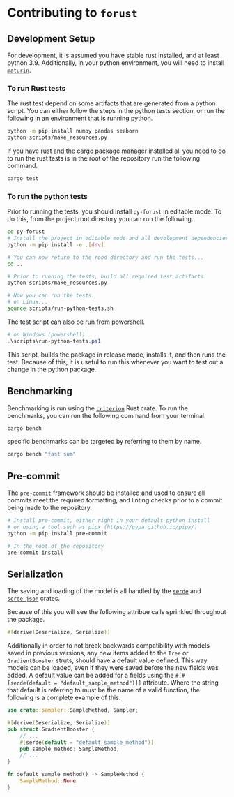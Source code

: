 # Contributing to `forust`

## Development Setup
For development, it is assumed you have stable rust installed, and at least python 3.9. Additionally, in your python environment, you will need to install [`maturin`](https://github.com/PyO3/maturin).

### To run Rust tests
The rust test depend on some artifacts that are generated from a python script. You can either follow the steps in the python tests section, or run the following in an environment that is running python.

```sh
python -m pip install numpy pandas seaborn
python scripts/make_resources.py
```

If you have rust and the cargo package manager installed all you need to do to run the rust tests is in the root of the repository run the following command.
```sh
cargo test
```

### To run the python tests

Prior to running the tests, you should install `py-forust` in editable mode. To do this, from the project root directory you can run the following.

```sh
cd py-forust
# Install the project in editable mode and all development dependencies
python -m pip install -e .[dev]

# You can now return to the rood directory and run the tests...
cd ..

# Prior to running the tests, build all required test artifacts
python scripts/make_resources.py

# Now you can run the tests.
# on Linux...
source scripts/run-python-tests.sh
```

The test script can also be run from powershell.
```powershell
# on Windows (powershell)
.\scripts\run-python-tests.ps1
```

This script, builds the package in release mode, installs it, and then runs the test. Because of this, it is useful to run this whenever you want to test out a change in the python package.

## Benchmarking
Benchmarking is run using the [`criterion`](https://github.com/bheisler/criterion.rs) Rust crate.
To run the benchmarks, you can run the following command from your terminal.
```sh
cargo bench
```
specific benchmarks can be targeted by referring to them by name.
```sh
cargo bench "fast sum"
```

## Pre-commit
The [`pre-commit`](https://pre-commit.com/) framework should be installed and used to ensure all commits meet the required formatting, and linting checks prior to a commit being made to the repository.
```sh
# Install pre-commit, either right in your default python install
# or using a tool such as pipx (https://pypa.github.io/pipx/)
python -m pip install pre-commit

# In the root of the repository
pre-commit install
```

## Serialization
The saving and loading of the model is all handled by the [`serde`](https://docs.rs/serde/1.0.163/serde/) and [`serde_json`](https://docs.rs/serde_json/latest/serde_json/) crates.

Because of this you will see the following attribue calls sprinkled throughout the package.
```rust
#[derive(Deserialize, Serialize)]
```

Additionally in order to not break backwards compatibility with models saved in previous versions, any new items added to the `Tree` or `GradientBooster` struts, should have a default value defined. This way models can be loaded, even if they were saved before the new fields was added.
A default value can be added for a fields using the `#[#[serde(default = "default_sample_method")]]` attribute. Where the string that default is referring to must be the name of a valid function, the following is a complete example of this.

```rust
use crate::sampler::SampleMethod, Sampler;

#[derive(Deserialize, Serialize)]
pub struct GradientBooster {
    // ...
    #[serde(default = "default_sample_method")]
    pub sample_method: SampleMethod,
    // ...
}

fn default_sample_method() -> SampleMethod {
    SampleMethod::None
}
```
